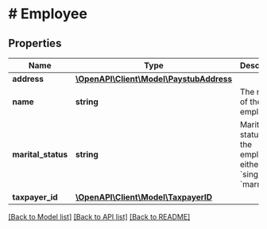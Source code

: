 # # Employee

## Properties

Name | Type | Description | Notes
------------ | ------------- | ------------- | -------------
**address** | [**\OpenAPI\Client\Model\PaystubAddress**](PaystubAddress.md) |  |
**name** | **string** | The name of the employee. |
**marital_status** | **string** | Marital status of the employee - either &#x60;single&#x60; or &#x60;married&#x60;. | [optional]
**taxpayer_id** | [**\OpenAPI\Client\Model\TaxpayerID**](TaxpayerID.md) |  | [optional]

[[Back to Model list]](../../README.md#models) [[Back to API list]](../../README.md#endpoints) [[Back to README]](../../README.md)
